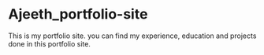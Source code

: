 # Ajeeth_portfolio-site
This is my portfolio site. you can find my experience, education and projects done in this portfolio site.
